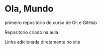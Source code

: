 # Ola, Mundo
primeiro repositorio do curso de Git e GitHub

Repositorio criado na aula

Linha adicionada diretamente no site
